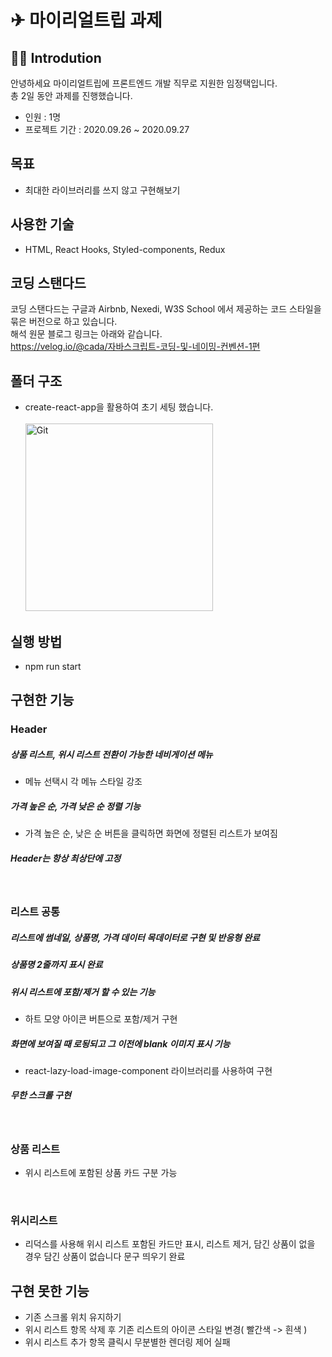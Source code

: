 
# ✈ 마이리얼트립 과제

## 👨‍💻 Introdution

안녕하세요 마이리얼트립에 프론트엔드 개발 직무로 지원한 임정택입니다.</br>
총 2일 동안 과제를 진행했습니다.

- 인원 : 1명
- 프로젝트 기간 : 2020.09.26 ~ 2020.09.27

## 목표

- 최대한 라이브러리를 쓰지 않고 구현해보기

## 사용한 기술

- HTML, React Hooks, Styled-components, Redux

## 코딩 스탠다드

코딩 스탠다드는 구글과 Airbnb, Nexedi, W3S School 에서 제공하는 코드 스타일을 묶은 버전으로 하고 있습니다.</br>
해석 원문 블로그 링크는 아래와 같습니다.</br>
https://velog.io/@cada/자바스크립트-코딩-및-네이밍-컨벤션-1편

## 폴더 구조

- create-react-app을 활용하여 초기 세팅 했습니다.<br/><br/>
  <img alt="Git" src="https://user-images.githubusercontent.com/47416686/94367744-90cc8780-011b-11eb-98b9-609620a6adcf.PNG" width="300">

## 실행 방법

- npm run start

## 구현한 기능

### Header

##### 상품 리스트, 위시 리스트 전환이 가능한 네비게이션 메뉴

- 메뉴 선택시 각 메뉴 스타일 강조

##### 가격 높은 순, 가격 낮은 순 정렬 기능

- 가격 높은 순, 낮은 순 버튼을 클릭하면 화면에 정렬된 리스트가 보여짐

##### Header는 항상 최상단에 고정

</br>

### 리스트 공통

##### 리스트에 썸네일, 상품명, 가격 데이터 목데이터로 구현 및 반응형 완료

##### 상품명 2줄까지 표시 완료

##### 위시 리스트에 포함/제거 할 수 있는 기능

- 하트 모양 아이콘 버튼으로 포함/제거 구현

##### 화면에 보여질 때 로됭되고 그 이전에 blank 이미지 표시 기능

- react-lazy-load-image-component 라이브러리를 사용하여 구현

##### 무한 스크롤 구현

  <br/>
  
### 상품 리스트
- 위시 리스트에 포함된 상품 카드 구분 가능
<br/>

### 위시리스트

- 리덕스를 사용해 위시 리스트 포함된 카드만 표시, 리스트 제거, 담긴 상품이 없을 경우 담긴 상품이 없습니다 문구 띄우기 완료
  </br>

## 구현 못한 기능

- 기존 스크롤 위치 유지하기
- 위시 리스트 항목 삭제 후 기존 리스트의 아이콘 스타일 변경( 빨간색 -> 흰색 )
- 위시 리스트 추가 항목 클릭시 무분별한 렌더링 제어 실패

